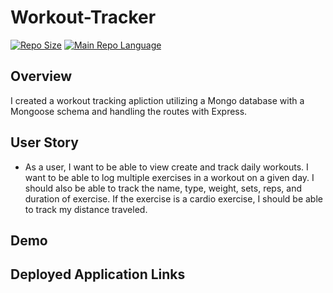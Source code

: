 # Workout-Tracker
[![Repo Size](https://img.shields.io/github/repo-size/traviscult/Workout-Tracker?style=plastic)](https://github.com/traviscult/Workout-Tracker)
[![Main Repo Language](https://img.shields.io/github/languages/top/traviscult/Workout-Tracker?style=plastic)](https://github.com/traviscult/Workout-Tracker)

## Overview 

I created a workout tracking apliction utilizing a Mongo database with a Mongoose schema and handling the routes with Express.

## User Story

* As a user, I want to be able to view create and track daily workouts. I want to be able to log multiple exercises in a workout on a given day. I should also be able to track the name, type, weight, sets, reps, and duration of exercise. If the exercise is a cardio exercise, I should be able to track my distance traveled.

## Demo

## Deployed Application Links